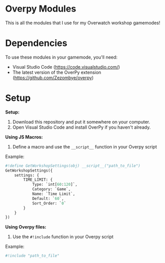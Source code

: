 # Overpy Modules
This is all the modules that I use for my Overwatch workshop gamemodes!

# Dependencies

To use these modules in your gamemode, you'll need:
* Visual Studio Code (https://code.visualstudio.com/)
* The latest version of the OverPy extension (https://github.com/Zezombye/overpy)

# Setup
**Setup:**
1. Download this repository and put it somewhere on your computer.
2. Open Visual Studio Code and install OverPy if you haven't already.

**Using JS Macros:**
1. Define a macro and use the ``__script__`` function in your Overpy script

Example:
```py
#!define GetWorkshopSettings(obj) __script__("path_to_file")
GetWorkshopSettings({
    settings: {
        TIME_LIMIT: {
            Type: `int[60:120]`,
            Category: `Game`,
            Name: `Time Limit`,
            Default: `60`,
            Sort_Order: `0`
        }
    }
})
```

**Using Overpy files:**
1. Use the ``#!include`` function in your Overpy script

Example:
```py
#!include "path_to_file"
```